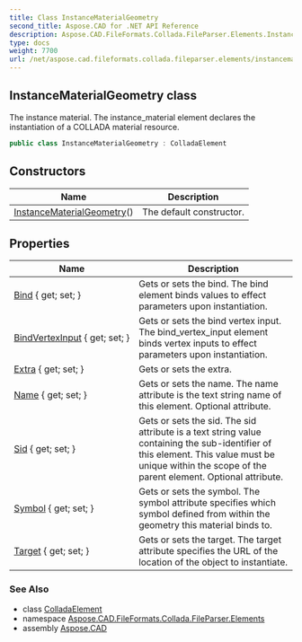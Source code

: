 ```yaml
---
title: Class InstanceMaterialGeometry
second_title: Aspose.CAD for .NET API Reference
description: Aspose.CAD.FileFormats.Collada.FileParser.Elements.InstanceMaterialGeometry class. The instance material. The instance_material element declares the instantiation of a COLLADA material resource
type: docs
weight: 7700
url: /net/aspose.cad.fileformats.collada.fileparser.elements/instancematerialgeometry/
---
```

## InstanceMaterialGeometry class

The instance material. The instance_material element declares the instantiation of a COLLADA material resource.

```csharp
public class InstanceMaterialGeometry : ColladaElement
```

## Constructors

| Name | Description |
| --- | --- |
| [InstanceMaterialGeometry](instancematerialgeometry/)() | The default constructor. |

## Properties

| Name | Description |
| --- | --- |
| [Bind](../../aspose.cad.fileformats.collada.fileparser.elements/instancematerialgeometry/bind/) { get; set; } | Gets or sets the bind. The bind element binds values to effect parameters upon instantiation. |
| [BindVertexInput](../../aspose.cad.fileformats.collada.fileparser.elements/instancematerialgeometry/bindvertexinput/) { get; set; } | Gets or sets the bind vertex input. The bind_vertex_input element binds vertex inputs to effect parameters upon instantiation. |
| [Extra](../../aspose.cad.fileformats.collada.fileparser.elements/instancematerialgeometry/extra/) { get; set; } | Gets or sets the extra. |
| [Name](../../aspose.cad.fileformats.collada.fileparser.elements/instancematerialgeometry/name/) { get; set; } | Gets or sets the name. The name attribute is the text string name of this element. Optional attribute. |
| [Sid](../../aspose.cad.fileformats.collada.fileparser.elements/instancematerialgeometry/sid/) { get; set; } | Gets or sets the sid. The sid attribute is a text string value containing the sub-identifier of this element. This value must be unique within the scope of the parent element. Optional attribute. |
| [Symbol](../../aspose.cad.fileformats.collada.fileparser.elements/instancematerialgeometry/symbol/) { get; set; } | Gets or sets the symbol. The symbol attribute specifies which symbol defined from within the geometry this material binds to. |
| [Target](../../aspose.cad.fileformats.collada.fileparser.elements/instancematerialgeometry/target/) { get; set; } | Gets or sets the target. The target attribute specifies the URL of the location of the object to instantiate. |

### See Also

* class [ColladaElement](../colladaelement/)
* namespace [Aspose.CAD.FileFormats.Collada.FileParser.Elements](../../aspose.cad.fileformats.collada.fileparser.elements/)
* assembly [Aspose.CAD](../../)


